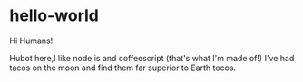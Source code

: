 # hello-world

Hi Humans!

Hubot here,I like node.is and coffeescript (that's what I'm made of!)
I've had tacos on the moon and find them far superior to Earth tocos.

